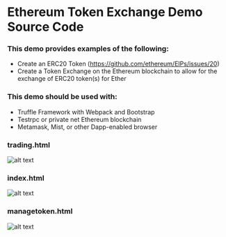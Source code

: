 # Ethereum Token Exchange Demo Source Code

### This demo provides examples of the following:
* Create an ERC20 Token (https://github.com/ethereum/EIPs/issues/20)
* Create a Token Exchange on the Ethereum blockchain to allow for the exchange of ERC20 token(s) for Ether

### This demo should be used with:
* Truffle Framework with Webpack and Bootstrap
* Testrpc or private net Ethereum blockchain
* Metamask, Mist, or other Dapp-enabled browser

### trading.html
![alt text](https://github.com/lynkr/token-exchange-privatenet/blob/master/img/trading.png "Token Trading Screenshot")

### index.html
![alt text](https://github.com/lynkr/token-exchange-privatenet/blob/master/img/exchangeManagement.png "Exchange Account Screenshot")

### managetoken.html
![alt text](https://github.com/lynkr/token-exchange-privatenet/blob/master/img/tokenManagement.png "Manage Your Token Screenshot")

